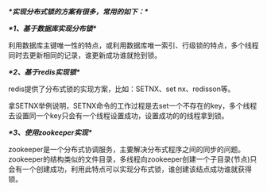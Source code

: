 ***\*实现分布式锁的方案有很多，常用的如下：\****

***\*1、基于数据库实现分布锁\****

利用数据库主键唯一性的特点，或利用数据库唯一索引、行级锁的特点，多个线程同时去更新相同的记录，谁更新成功谁就抢到锁。

***\*2、基于redis实现锁\****

redis提供了分布式锁的实现方案，比如：SETNX、set nx、redisson等。

拿SETNX举例说明，SETNX命令的工作过程是去set一个不存在的key，多个线程去设置同一个key只会有一个线程设置成功，设置成功的的线程拿到锁。

***\*3、使用zookeeper实现\****

zookeeper是一个分布式协调服务，主要解决分布式程序之间的同步的问题。zookeeper的结构类似的文件目录，多线程向zookeeper创建一个子目录(节点)只会有一个创建成功，利用此特点可以实现分布式锁，谁创建该结点成功谁就获得锁。